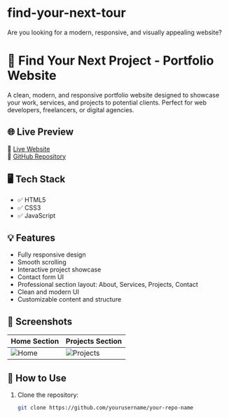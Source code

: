 # find-your-next-tour
Are you looking for a modern, responsive, and visually appealing website?
# 🎯 Find Your Next Project - Portfolio Website

A clean, modern, and responsive portfolio website designed to showcase your work, services, and projects to potential clients. Perfect for web developers, freelancers, or digital agencies.

## 🌐 Live Preview

🔗 [Live Website](https://your-live-link.com)  
🔗 [GitHub Repository](https://github.com/yourusername/your-repo-name)

## 🖥️ Tech Stack

- ✅ HTML5  
- ✅ CSS3  
- ✅ JavaScript

## 💡 Features

- Fully responsive design  
- Smooth scrolling  
- Interactive project showcase  
- Contact form UI  
- Professional section layout: About, Services, Projects, Contact  
- Clean and modern UI  
- Customizable content and structure

## 📸 Screenshots

| Home Section | Projects Section |
|--------------|------------------|
| ![Home](https://your-image-link.com/home.png) | ![Projects](https://your-image-link.com/projects.png) |

## 🚀 How to Use

1. Clone the repository:
   ```bash
   git clone https://github.com/yourusername/your-repo-name

